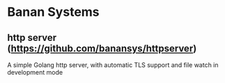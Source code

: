 # Banan Systems

## http server (https://github.com/banansys/httpserver)

A simple Golang http server,  with automatic TLS support and file watch in development mode
